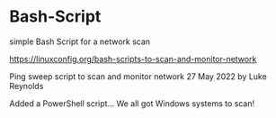 # Bash-Script
simple Bash Script for a network scan

https://linuxconfig.org/bash-scripts-to-scan-and-monitor-network

Ping sweep script to scan and monitor network
27 May 2022 by Luke Reynolds

Added a PowerShell script... We all got Windows systems to scan!
